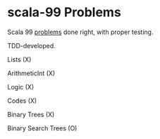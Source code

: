 # scala-99 Problems

Scala 99 [problems](http://aperiodic.net/phil/scala/s-99/) done right, with proper testing.

TDD-developed.

Lists (X)

ArithmeticInt (X)

Logic (X)

Codes (X)

Binary Trees (X)

Binary Search Trees (O)
